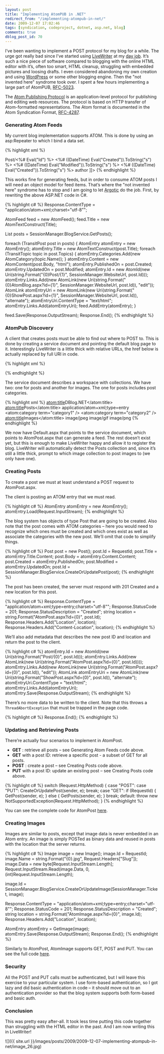 ```yaml
---
layout: post
title: "Implementing AtomPUB in .NET"
redirect_from: "/implementing-atompub-in-net/"
date: 2009-12-07 17:02:46
tags: [syndication, codeproject, dotnet, asp.net, blog]
comments: true
dblog_post_id: 70
---
```

I’ve been wanting to implement a POST protocol for my blog for a while. The urge got really bad since I’ve started using [LiveWriter](https://support.microsoft.com/en-us/windows/windows-essentials-2707b879-5004-4349-c4a4-e5900945f2a9) at my [day job](https://web.archive.org/web/20131111165225/https://www.appsecinc.com/). It’s such a nice piece of software compared to blogging with the online HTML editor with it’s, often too smart, HTML cleanup, struggling with embedded pictures and loosing drafts. I even considered abandoning my own creation and using [WordPress](https://wordpress.org/) or some other blogging engine. Then the "not invented here" syndrome took over. I spent a few hours implementing a large part of AtomPUB, [RFC-5023](http://tools.ietf.org/html/rfc5023).

The [Atom Publishing Protocol](http://bitworking.org/projects/atom/rfc5023.html) is an application-level protocol for publishing and editing web resources. The protocol is based on HTTP transfer of Atom-formatted representations. The Atom format is documented in the Atom Syndication Format, [RFC-4287](http://tools.ietf.org/html/rfc4287).

### Generating Atom Feeds

My current blog implementation supports ATOM. This is done by using an asp:Repeater to which I bind a data set.

{% highlight xml %}
<feed xml:lang="en-us" version="0.3" xmlns="http://purl.org/atom/ns#">
  <title>Title</title>
  <link rel="alternate" type="application/xhtml+xml" href="AtomPost.aspx" />
  <asp:Repeater id="repeater" runat="server">
    <ItemTemplate>
      <entry>
        <id>Post/<%# Eval("Id") %></id>
        <title><%# Renderer.Render(Eval("Title")) %></title>
        <created><%# ((DateTime) Eval("Created")).ToString("s") %></created>
        <modified><%# ((DateTime) Eval("Modified")).ToString("s") %></modified>
        <issued><%# ((DateTime) Eval("Created")).ToString("s") %></issued>
        <author>
          <name>author</name>
        </author>
        <content type="text/html" mode="xhtml">
          <body xmlns="http://www.w3.org/1999/xhtml">
            <![CDATA[
              <%# Eval("Body") %>
            ]]>
          </body>
        </content>
        <link rel="alternate" type="text/html" href='ShowPost.aspx?Id=<%# Eval("Id") %>' />
        <link rel="edit" href='AtomPost.aspx?Id=<%# Eval("Id") %>' />
      </entry>
    </ItemTemplate>
  </asp:Repeater>
</feed>
{% endhighlight %}

This works fine for generating feeds, but in order to consume ATOM posts I will need an object model for feed items. That’s where the "not invented here" syndrome has to stop and I am going to let [Argotic](https://web.archive.org/web/20091227163034/http://argotic.codeplex.com//) do the job. First, by rewriting the above ASP.NET code in C#.

{% highlight c# %}
Response.ContentType = "application/atom+xml;charset=\"utf-8\"";

AtomFeed feed = new AtomFeed();
feed.Title = new AtomTextConstruct(Title);

List<Posts> posts = SessionManager.BlogService.GetPosts();

foreach (TransitPost post in posts)
{
  AtomEntry atomEntry = new AtomEntry();
  atomEntry.Title = new AtomTextConstruct(post.Title);
  foreach (TransitTopic topic in post.Topics)
  {
      atomEntry.Categories.Add(new AtomCategory(topic.Name));
  }
  atomEntry.Content = new AtomContent(post.Body, "html");
  atomEntry.PublishedOn = post.Created;
  atomEntry.UpdatedOn = post.Modified;
  atomEntry.Id = new AtomId(new Uri(string.Format("{0}Post/{1}",
      SessionManager.WebsiteUrl, post.Id)));
  atomEntry.Links.Add(new AtomLink(new Uri(string.Format("{0}AtomBlog.aspx?id={1}",
      SessionManager.WebsiteUrl, post.Id)), "edit"));
  AtomLink atomEntryUri = new AtomLink(new Uri(string.Format("{0}ShowPost.aspx?id={1}",
      SessionManager.WebsiteUrl, post.Id)), "alternate");
  atomEntryUri.ContentType = "text/html";
  atomEntry.Links.Add(atomEntryUri);
  feed.AddEntry(atomEntry);
}

feed.Save(Response.OutputStream);
Response.End();
{% endhighlight %}

### AtomPub Discovery

A client that creates posts must be able to find out where to POST to. This is done by creating a service document and pointing the default blog page to it. Interestingly LiveWriter is a little thick with relative URLs, the href below is actually replaced by full URI in code.

{% highlight xml %}
<link id="linkAtomPost" runat="server" rel="service" type="application/atomsvc+xml" href="AtomSvc.aspx">
{% endhighlight %}

The service document describes a workspace with collections. We have two: one for posts and another for images. The one for posts includes post categories.

{% highlight xml %}
<service xmlns="http://www.w3.org/2007/app" xmlns:atom="http://www.w3.org/2005/Atom">
  <workspace>
    <atom:title>DBlog.NET</atom:title>
    <collection href="http://localhost/dblog/AtomPost.aspx">
      <atom:title>Posts</atom:title>
      <accept>application/atom+xml;type=entry</accept>
      <categories>
        <atom:category term="category1" />
        <atom:category term="category2" />
      </categories>
    </collection>
    <collection href="http://localhost/dblog/AtomImage.aspx">
      <atom:title>Images</atom:title>
      <accept>image/jpeg</accept>
      <accept>image/gif</accept>
      <accept>image/png</accept>
    </collection>
  </workspace>
</service>
{% endhighlight %}

We now have Default.aspx that points to the service document, which points to AtomPost.aspx that can generate a feed. The rest doesn’t exist yet, but this is enough to make LiveWriter happy and allow it to register the blog. LiveWriter will automatically detect the Posts collection and, since it’s still a little thick, prompt to which image collection to post images to (we only have one).

### Creating Posts

To create a post we must at least understand a POST request to AtomPost.aspx.

The client is posting an ATOM entry that we must read.

{% highlight c# %}
AtomEntry atomEntry = new AtomEntry();
atomEntry.Load(Request.InputStream);
{% endhighlight %}

The blog system has objects of type Post that are going to be created. Also note that the post comes with ATOM categories – here you would need to recognize which ones must be created and which ones exist as well as associate the categories with the new post. We’ll omit that code to simplify things.

{% highlight c# %}
Post post = new Post();
post.Id = RequestId;
post.Title = atomEntry.Title.Content;
post.Body = atomEntry.Content.Content;
post.Created = atomEntry.PublishedOn;
post.Modified = atomEntry.UpdatedOn;
post.Id = SessionManager.BlogService.CreateOrUpdatePost(post);
{% endhighlight %}

The post has been created, the server must respond with 201 Created and a new location for this post.

{% highlight c# %}
Response.ContentType = "application/atom+xml;type=entry;charset=\"utf-8\"";
Response.StatusCode = 201;
Response.StatusDescription = "Created";
string location = string.Format("AtomPost.aspx?id={0}", post.Id);
Response.Headers.Add("Location", location);
Response.Headers.Add("Content-Location", location);
{% endhighlight %}

We’ll also add metadata that describes the new post ID and location and return the post to the client.

{% highlight c# %}
atomEntry.Id = new AtomId(new Uri(string.Format("Post/{0}", post.Id)));
atomEntry.Links.Add(new AtomLink(new Uri(string.Format("AtomPost.aspx?id={0}", post.Id))));
atomEntry.Links.Add(new AtomLink(new Uri(string.Format("AtomPost.aspx?id={0}", post.Id)), "edit"));
AtomLink atomEntryUri = new AtomLink(new Uri(string.Format("ShowPost.aspx?id={0}", post.Id)), "alternate");
atomEntryUri.ContentType = "text/html";
atomEntry.Links.Add(atomEntryUri);
atomEntry.Save(Response.OutputStream);
{% endhighlight %}

There’s no more data to be written to the client. Note that this throws a `ThreadAbortException` that must be trapped in the page code.

{% highlight c# %}
Response.End();
{% endhighlight %}

### Updating and Retrieving Posts

There’re actually four scenarios to implement in AtomPost.

- **GET** : retrieve all posts – see Generating Atom Feeds code above.
- **GET** with a post ID: retrieve a specific post - a subset of GET for all posts.
- **POST** : create a post – see Creating Posts code above.
- **PUT** with a post ID: update an existing post – see Creating Posts code above.

{% highlight c# %}
switch (Request.HttpMethod)
{
  case "POST":
  case "PUT":
    CreateOrUpdatePost(sender, e);
    break;
  case "GET":
    if (RequestId) {
        GetPost(sender, e);
    }
    else
    {
        GetPosts(sender, e);
    }
    break;
  default:
    throw new NotSupportedException(Request.HttpMethod);
}
{% endhighlight %}

You can see the complete code for AtomPost [here](https://github.com/dblock/dblog/blob/master/Web/AtomPost.aspx.cs).

### Creating Images

Images are similar to posts, except that image data is never embedded in an Atom entry. An image is simply POSTed as binary data and reused in posts with the location that the server returns.

{% highlight c# %}
Image image = new Image();
image.Id = RequestId;
image.Name = string.Format("{0}.jpg", Request.Headers["Slug"]);
image.Data = new byte[Request.InputStream.Length];
Request.InputStream.Read(image.Data, 0, (int)Request.InputStream.Length);

image.Id = SessionManager.BlogService.CreateOrUpdateImage(SessionManager.Ticket, image);

Response.ContentType = "application/atom+xml;type=entry;charset=\"utf-8\"";
Response.StatusCode = 201;
Response.StatusDescription = "Created";
string location = string.Format("AtomImage.aspx?id={0}", image.Id);
Response.Headers.Add("Location", location);

AtomEntry atomEntry = GetImage(image);
atomEntry.Save(Response.OutputStream);
Response.End();
{% endhighlight %}

Similarly to AtomPost, AtomImage supports GET, POST and PUT. You can see the full code [here](https://github.com/dblock/dblog/blob/master/Web/AtomImage.aspx.cs).

### Security

All the POST and PUT calls must be authenticated, but I will leave this exercise to your particular system. I use form-based authentication, so I got lazy and did basic authentication in code – it should move out to an authentication provider so that the blog system supports both form-based and basic auth.

### Conclusion

This was pretty easy after-all. It took less time putting this code together than struggling with the HTML editor in the past. And I am now writing this in LiveWriter!

![]({{ site.url }}/images/posts/2009/2009-12-07-implementing-atompub-in-net/image_26.jpg)

